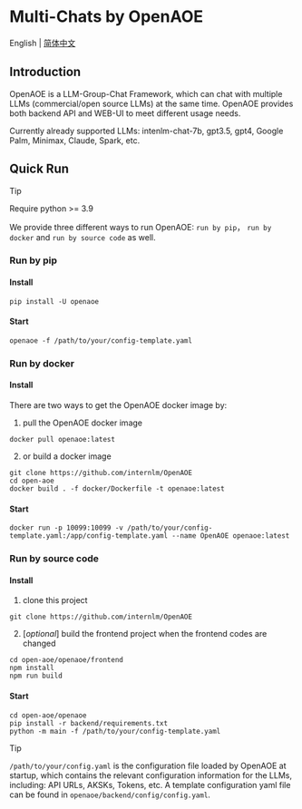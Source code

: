 # Multi-Chats by OpenAOE

English | [简体中文](openaoe_zh_cn.md)
## Introduction
OpenAOE is a LLM-Group-Chat Framework, which can chat with multiple LLMs (commercial/open source LLMs) at the same time. OpenAOE provides both backend API and WEB-UI to meet different usage needs.

Currently already supported LLMs: intenlm-chat-7b, gpt3.5, gpt4, Google Palm, Minimax, Claude, Spark, etc.

## Quick Run
> [!TIP]
> Require python >= 3.9

We provide three different ways to run OpenAOE: `run by pip`， `run by docker` and `run by source code` as well.

### Run by pip 
#### **Install**
```shell
pip install -U openaoe 
```
#### **Start**
```shell
openaoe -f /path/to/your/config-template.yaml
```

### Run by docker
#### **Install**

There are two ways to get the OpenAOE docker image by:
1. pull the OpenAOE docker image
```shell
docker pull openaoe:latest
```

2. or build a docker image
```shell
git clone https://github.com/internlm/OpenAOE
cd open-aoe
docker build . -f docker/Dockerfile -t openaoe:latest
```

#### **Start**
```shell
docker run -p 10099:10099 -v /path/to/your/config-template.yaml:/app/config-template.yaml --name OpenAOE openaoe:latest
```

### Run by source code
#### **Install**
1. clone this project
```shell
git clone https://github.com/internlm/OpenAOE
```
2. [_optional_] build the frontend project when the frontend codes are changed
```shell
cd open-aoe/openaoe/frontend
npm install
npm run build
```


#### **Start**
```shell
cd open-aoe/openaoe
pip install -r backend/requirements.txt
python -m main -f /path/to/your/config-template.yaml
```

> [!TIP]
> `/path/to/your/config.yaml` is the configuration file loaded by OpenAOE at startup, 
> which contains the relevant configuration information for the LLMs,
> including: API URLs, AKSKs, Tokens, etc.
> A template configuration yaml file can be found in `openaoe/backend/config/config.yaml`.
